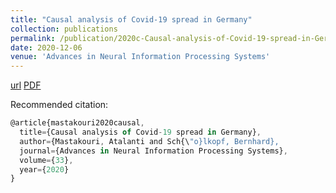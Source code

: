```yaml
---
title: "Causal analysis of Covid-19 spread in Germany"
collection: publications
permalink: /publication/2020c-Causal-analysis-of-Covid-19-spread-in-Germany
date: 2020-12-06
venue: 'Advances in Neural Information Processing Systems'
---
```

[url](https://proceedings.neurips.cc/paper/2020/hash/205e73579f21c2ed134dbd6ce7e4a1ea-Abstract.html)
[PDF](https://proceedings.neurips.cc/paper/2020/file/205e73579f21c2ed134dbd6ce7e4a1ea-Paper.pdf)

Recommended citation:
```Javascript
@article{mastakouri2020causal,
  title={Causal analysis of Covid-19 spread in Germany},
  author={Mastakouri, Atalanti and Sch{\"o}lkopf, Bernhard},
  journal={Advances in Neural Information Processing Systems},
  volume={33},
  year={2020}
}


```
